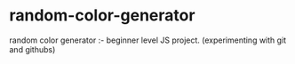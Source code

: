 # random-color-generator
random color generator :- beginner level JS project.
(experimenting with git and githubs)
